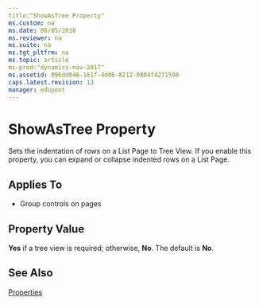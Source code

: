 ```yaml
---
title:"ShowAsTree Property"
ms.custom: na
ms.date: 06/05/2016
ms.reviewer: na
ms.suite: na
ms.tgt_pltfrm: na
ms.topic: article
ms-prod:"dynamics-nav-2017"
ms.assetid: 096dd046-161f-4d06-8212-0804f4271590
caps.latest.revision: 13
manager: edupont
---
```

# ShowAsTree Property
Sets the indentation of rows on a List Page to Tree View. If you enable this property, you can expand or collapse indented rows on a List Page.  
  
## Applies To  
  
-   Group controls on pages  
  
## Property Value  
 **Yes** if a tree view is required; otherwise, **No**. The default is **No**.  
  
## See Also  
 [Properties](Properties.md)